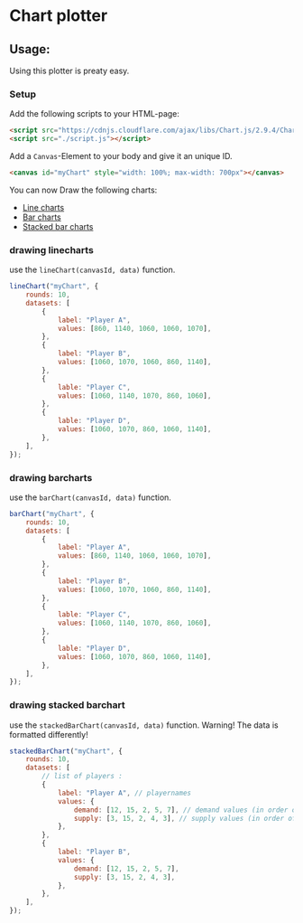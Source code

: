 # Chart plotter

## Usage:

Using this plotter is preaty easy.

### Setup

Add the following scripts to your HTML-page:

```html
<script src="https://cdnjs.cloudflare.com/ajax/libs/Chart.js/2.9.4/Chart.js"></script>
<script src="./script.js"></script>
```

Add a `Canvas`-Element to your body and give it an unique ID.

```html
<canvas id="myChart" style="width: 100%; max-width: 700px"></canvas>
```

You can now Draw the following charts:

- [Line charts](#drawing-linecharts)
- [Bar charts](#drawing-barcharts)
- [Stacked bar charts](#drawing-stacked-barchart)

### drawing linecharts

use the `lineChart(canvasId, data)` function.

```javascript
lineChart("myChart", {
	rounds: 10,
	datasets: [
		{
			label: "Player A",
			values: [860, 1140, 1060, 1060, 1070],
		},
		{
			label: "Player B",
			values: [1060, 1070, 1060, 860, 1140],
		},
		{
			lable: "Player C",
			values: [1060, 1140, 1070, 860, 1060],
		},
		{
			lable: "Player D",
			values: [1060, 1070, 860, 1060, 1140],
		},
	],
});
```

### drawing barcharts

use the `barChart(canvasId, data)` function.

```javascript
barChart("myChart", {
	rounds: 10,
	datasets: [
		{
			label: "Player A",
			values: [860, 1140, 1060, 1060, 1070],
		},
		{
			label: "Player B",
			values: [1060, 1070, 1060, 860, 1140],
		},
		{
			lable: "Player C",
			values: [1060, 1140, 1070, 860, 1060],
		},
		{
			lable: "Player D",
			values: [1060, 1070, 860, 1060, 1140],
		},
	],
});
```

### drawing stacked barchart

use the `stackedBarChart(canvasId, data)` function. Warning! The data is formatted differently!

```javascript
stackedBarChart("myChart", {
	rounds: 10,
	datasets: [
		// list of players :
		{
			label: "Player A", // playernames
			values: {
				demand: [12, 15, 2, 5, 7], // demand values (in order of x axis)
				supply: [3, 15, 2, 4, 3], // supply values (in order of x axis)
			},
		},
		{
			label: "Player B",
			values: {
				demand: [12, 15, 2, 5, 7],
				supply: [3, 15, 2, 4, 3],
			},
		},
	],
});
```

